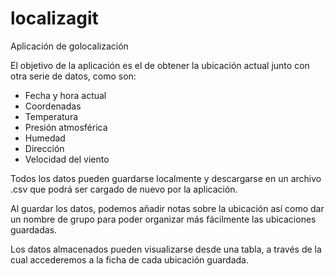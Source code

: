 # localizagit
Aplicación de golocalización

El objetivo de la aplicación es el de obtener la ubicación actual junto con otra serie de datos, como son:
- Fecha y hora actual
- Coordenadas
- Temperatura
- Presión atmosférica
- Humedad
- Dirección
- Velocidad del viento

Todos los datos pueden guardarse localmente y descargarse en un archivo .csv que podrá ser cargado de nuevo por la aplicación.

Al guardar los datos, podemos añadir notas sobre la ubicación así como dar un nombre de grupo para poder organizar más fácilmente las ubicaciones guardadas.

Los datos almacenados pueden visualizarse desde una tabla, a través de la cual accederemos a la ficha de cada ubicación guardada.

